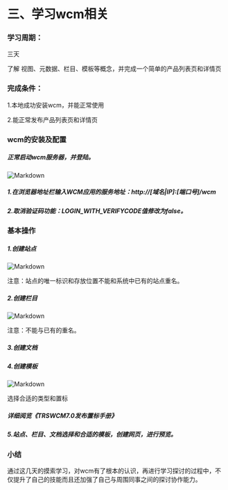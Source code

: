 # 三、学习wcm相关

### 学习周期：

三天

了解 视图、元数据、栏目、模板等概念，并完成一个简单的产品列表页和详情页

### 完成条件：

1.本地成功安装wcm，并能正常使用

2.能正常发布产品列表页和详情页
### wcm的安装及配置
##### 正常启动wcm服务器，并登陆。
![Markdown](http://i1.piimg.com/580659/66264133f3d835a6t.jpg)
##### 1.在浏览器地址栏输入WCM应用的服务地址：http://[域名|IP]:[端口号]/wcm
##### 2.取消验证码功能：LOGIN_WITH_VERIFYCODE值修改为false。
### 基本操作
##### 1.创建站点
 ![Markdown](http://p1.bpimg.com/580659/507d896ebc11ac7dt.jpg)

注意：站点的唯一标识和存放位置不能和系统中已有的站点重名。
##### 2.创建栏目
![Markdown](http://p1.bpimg.com/580659/bf66bd969d6ee0dct.jpg)

注意：不能与已有的重名。
##### 3.创建文档
##### 4.创建模板
![Markdown](http://p1.bpimg.com/580659/7b2101f0a45ddd2ft.jpg)

选择合适的类型和置标
##### 详细阅览《TRSWCM7.0发布置标手册》
##### 5.站点、栏目、文档选择和合适的模板，创建网页，进行预览。
### 小结
通过这几天的摸索学习，对wcm有了根本的认识，再进行学习探讨的过程中，不仅提升了自己的技能而且还加强了自己与周围同事之间的探讨协作能力。